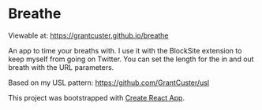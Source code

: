 # Breathe

Viewable at: https://grantcuster.github.io/breathe

An app to time your breaths with. I use it with the BlockSite extension to keep myself from going on Twitter. You can set the length for the in and out breath with the URL parameters.

Based on my USL pattern: https://github.com/GrantCuster/usl

This project was bootstrapped with [Create React App](https://github.com/facebookincubator/create-react-app).

